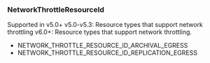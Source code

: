 ### NetworkThrottleResourceId
Supported in v5.0+
  v5.0-v5.3: Resource types that support network throttling
  v6.0+: Resource types that support network throttling.
  

- NETWORK_THROTTLE_RESOURCE_ID_ARCHIVAL_EGRESS
- NETWORK_THROTTLE_RESOURCE_ID_REPLICATION_EGRESS
